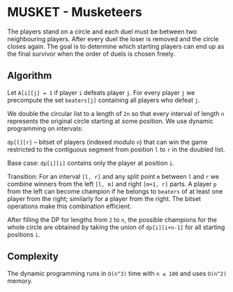 # MUSKET - Musketeers

The players stand on a circle and each duel must be between two
neighbouring players.  After every duel the loser is removed and the
circle closes again.  The goal is to determine which starting players
can end up as the final survivor when the order of duels is chosen
freely.

## Algorithm

Let `A[i][j] = 1` if player `i` defeats player `j`.  For every player
`j` we precompute the set `beaters[j]` containing all players who defeat
`j`.

We double the circular list to a length of `2n` so that every interval of
length `n` represents the original circle starting at some position.  We
use dynamic programming on intervals:

`dp[l][r]` – bitset of players (indexed modulo `n`) that can win the
game restricted to the contiguous segment from position `l` to `r`
in the doubled list.

Base case: `dp[i][i]` contains only the player at position `i`.

Transition: For an interval `[l, r]` and any split point `m` between
`l` and `r` we combine winners from the left `[l, m]` and right
`[m+1, r]` parts.  A player `p` from the left can become champion if he
belongs to `beaters` of at least one player from the right; similarly for
a player from the right.  The bitset operations make this combination
efficient.

After filling the DP for lengths from `2` to `n`, the possible champions
for the whole circle are obtained by taking the union of `dp[i][i+n-1]`
for all starting positions `i`.

## Complexity

The dynamic programming runs in `O(n^3)` time with `n ≤ 100` and uses
`O(n^2)` memory.
